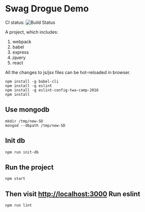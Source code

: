 Swag Drogue Demo
================

CI status: ![Build Status](https://travis-ci.org/Swag-Drogue/new-SD.png?branch=master)

A project, which includes:

1. webpack
2. babel
3. express
4. jquery
5. react

All the changes to js/jsx files can be hot-reloaded in browser.

```
npm install -g babel-cli
npm install -g eslint
npm install -g eslint-config-twa-camp-2016
npm install
```

Use mongodb
-----------
```
mkdir /tmp/new-SD
mongod --dbpath /tmp/new-SD
```

Init db
-------
```
npm run init-db
```

Run the project
---------------
```
npm start
```

Then visit <http://localhost:3000>
Run eslint
----------

```
npm run lint
```
